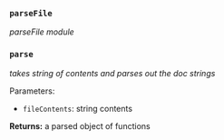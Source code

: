 ### `parseFile`

_parseFile module_

### `parse`

_takes string of contents and parses out the doc strings_

Parameters:

- `fileContents`: string contents

**Returns:** a parsed object of functions